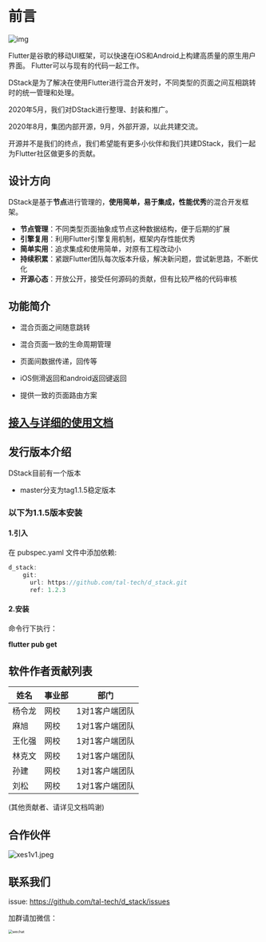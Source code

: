# 前言

 ![img](https://magicmadegithub.github.io/img/dstacklogo.png) 

Flutter是谷歌的移动UI框架，可以快速在iOS和Android上构建高质量的原生用户界面。 Flutter可以与现有的代码一起工作。

DStack是为了解决在使用Flutter进行混合开发时，不同类型的页面之间互相跳转时的统一管理和处理。

2020年5月，我们对DStack进行整理、封装和推广。

2020年8月，集团内部开源，9月，外部开源，以此共建交流。

开源并不是我们的终点，我们希望能有更多小伙伴和我们共建DStack，我们一起为Flutter社区做更多的贡献。

## 设计方向

DStack是基于**节点**进行管理的，**使用简单，易于集成，性能优秀**的混合开发框架。

- **节点管理**：不同类型页面抽象成节点这种数据结构，便于后期的扩展
- **引擎复用**：利用Flutter引擎复用机制，框架内存性能优秀
- **简单实用**：追求集成和使用简单，对原有工程改动小
- **持续积累**：紧跟Flutter团队每次版本升级，解决新问题，尝试新思路，不断优化
- **开源心态**：开放公开，接受任何源码的贡献，但有比较严格的代码审核

## 功能简介

- 混合页面之间随意跳转

- 混合页面一致的生命周期管理

- 页面间数据传递，回传等

- iOS侧滑返回和android返回键返回

- 提供一致的页面路由方案



## [接入与详细的使用文档](https://www.yuque.com/tal-tech/ag1kaf)



## 发行版本介绍

DStack目前有一个版本

- master分支为tag1.1.5稳定版本

### 以下为1.1.5版本安装

#### 1.引入

在 pubspec.yaml 文件中添加依赖:

```dart
d_stack:
    git:
      url: https://github.com/tal-tech/d_stack.git
      ref: 1.2.3
```

#### 2.安装

命令行下执行：

**flutter pub get**

## 软件作者贡献列表

| 姓名   | 事业部 | 部门           |
| ------ | ------ | -------------- |
| 杨令龙 | 网校   | 1对1客户端团队 |
| 麻旭   | 网校   | 1对1客户端团队 |
| 王化强 | 网校   | 1对1客户端团队 |
| 林克文 | 网校   | 1对1客户端团队 |
| 孙建   | 网校   | 1对1客户端团队 |
| 刘松   | 网校   | 1对1客户端团队 |

(其他贡献者、请详见文档鸣谢)

## 合作伙伴

![xes1v1.jpeg](https://magicmadegithub.github.io/img/1v1logo.png)

## 联系我们



issue: https://github.com/tal-tech/d_stack/issues

加群请加微信：

<img src="https://magicmadegithub.github.io/img/wechat.jpg" alt="wechat" style="zoom:50%;" />